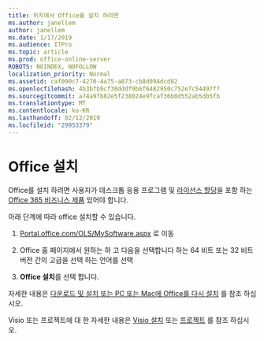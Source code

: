 ```yaml
---
title: 위치에서 Office를 설치 하려면
ms.author: janellem
author: janellem
ms.date: 1/17/2019
ms.audience: ITPro
ms.topic: article
ms.prod: office-online-server
ROBOTS: NOINDEX, NOFOLLOW
localization_priority: Normal
ms.assetid: caf090c7-4270-4a75-a873-cb8d094dcd82
ms.openlocfilehash: 4b3bfb9cf38dddf9b6f6482950c752e7c54497f7
ms.sourcegitcommit: a74a9fb82e5f238024e9fcaf36b0d552ab5db5fb
ms.translationtype: MT
ms.contentlocale: ko-KR
ms.lasthandoff: 02/12/2019
ms.locfileid: "29953379"
---
```

# <a name="install-office"></a>Office 설치

Office를 설치 하려면 사용자가 데스크톱 응용 프로그램 및 [라이선스 할당](https://docs.microsoft.com/office365/admin/subscriptions-and-billing/assign-licenses-to-users)을 포함 하는 [Office 365 비즈니스 제품](https://support.office.com/article/f8ab5e25-bf3f-4a47-b264-174b1ee925fd?wt.mc_id=Alchemy_ClientDIA) 있어야 합니다.
  
아래 단계에 따라 office 설치할 수 있습니다.
  
1. [Portal.office.com/OLS/MySoftware.aspx](https://portal.office.com/OLS/MySoftware.aspx) 로 이동
    
2. Office 홈 페이지에서 원하는 하 고 다음을 선택합니다 하는 64 비트 또는 32 비트 버전 간의 고급을 선택 하는 언어를 선택
    
3. **Office 설치**를 선택 합니다.
    
자세한 내용은 [다운로드 및 설치 또는 PC 또는 Mac에 Office를 다시 설치](https://support.office.com/article/4414eaaf-0478-48be-9c42-23adc4716658?wt.mc_id=Alchemy_ClientDIA) 를 참조 하십시오.
  
Visio 또는 프로젝트에 대 한 자세한 내용은 [Visio 설치](https://support.office.com/article/f98f21e3-aa02-4827-9167-ddab5b025710) 또는 [프로젝트](https://support.office.com/article/7059249b-d9fe-4d61-ab96-5c5bf435f281) 를 참조 하십시오.

